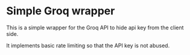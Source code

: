 # Simple Groq wrapper

This is a simple wrapper for the Groq API to hide api key from the client side.

It implements basic rate limiting so that the API key is not abused.